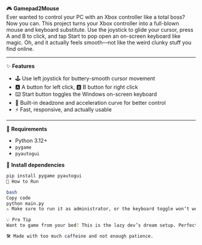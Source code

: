 🎮 **Gamepad2Mouse**  
Ever wanted to control your PC with an Xbox controller like a total boss? Now you can. This project turns your Xbox controller into a full-blown mouse and keyboard substitute. Use the joystick to glide your cursor, press A and B to click, and tap Start to pop open an on-screen keyboard like magic. Oh, and it actually feels smooth—not like the weird clunky stuff you find online.

---

✨ **Features**
- 🕹️ Use left joystick for buttery-smooth cursor movement
- 🅰️ A button for left click, 🅱️ B button for right click
- ⌨️ Start button toggles the Windows on-screen keyboard
- 🧠 Built-in deadzone and acceleration curve for better control
- ⚡ Fast, responsive, and actually usable

---

🔧 **Requirements**
- Python 3.12+
- `pygame`
- `pyautogui`

💽 **Install dependencies**
```bash
pip install pygame pyautogui
🚀 How to Run

bash
Copy code
python main.py
⚠️ Make sure to run it as administrator, or the keyboard toggle won’t work right.

💡 Pro Tip
Want to game from your bed? This is the lazy dev’s dream setup. Perfect for accessibility setups, TV-connected PCs, or just vibing with a controller.

🛠️ Made with too much caffeine and not enough patience.
